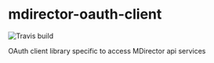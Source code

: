 # mdirector-oauth-client

![Travis build](https://travis-ci.com/Antevenio/mdirector-oauth-client.svg?branch=master)

OAuth client library specific to access MDirector api services
